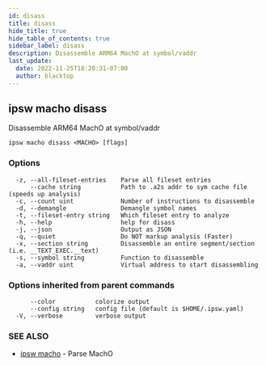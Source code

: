 ```yaml
---
id: disass
title: disass
hide_title: true
hide_table_of_contents: true
sidebar_label: disass
description: Disassemble ARM64 MachO at symbol/vaddr
last_update:
  date: 2022-11-25T18:20:31-07:00
  author: blacktop
---
```

## ipsw macho disass

Disassemble ARM64 MachO at symbol/vaddr

```
ipsw macho disass <MACHO> [flags]
```

### Options

```
  -z, --all-fileset-entries    Parse all fileset entries
      --cache string           Path to .a2s addr to sym cache file (speeds up analysis)
  -c, --count uint             Number of instructions to disassemble
  -d, --demangle               Demangle symbol names
  -t, --fileset-entry string   Which fileset entry to analyze
  -h, --help                   help for disass
  -j, --json                   Output as JSON
  -q, --quiet                  Do NOT markup analysis (Faster)
  -x, --section string         Disassemble an entire segment/section (i.e. __TEXT_EXEC.__text)
  -s, --symbol string          Function to disassemble
  -a, --vaddr uint             Virtual address to start disassembling
```

### Options inherited from parent commands

```
      --color           colorize output
      --config string   config file (default is $HOME/.ipsw.yaml)
  -V, --verbose         verbose output
```

### SEE ALSO

* [ipsw macho](/docs/cli/ipsw/macho)	 - Parse MachO

